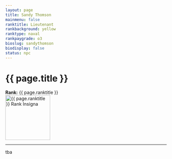 ```yaml
---
layout: page
title: Sandy Thomson
mainmenu: false
ranktitle: Lieutenant
rankbackground: yellow
ranktype: naval
rankpaygrade: o3
bioslug: sandythomson
biodisplay: false
status: npc
---
```

# {{ page.title }}
**Rank:** {{ page.ranktitle }}  
<img src="//img.sigma-division.com/ranks/{{ page.rankimg }}" width="140" class="img-fluid" alt="{{ page.ranktitle }} Rank Insigna">  

---
tba